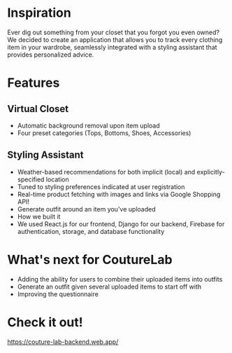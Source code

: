 # Inspiration

Ever dig out something from your closet that you forgot you even owned? We decided to create an application that allows you to track every clothing item in your wardrobe, seamlessly integrated with a styling assistant that provides personalized advice.

# Features

## Virtual Closet

- Automatic background removal upon item upload
- Four preset categories (Tops, Bottoms, Shoes, Accessories)

## Styling Assistant

- Weather-based recommendations for both implicit (local) and explicitly-specified location
- Tuned to styling preferences indicated at user registration
- Real-time product fetching with images and links via Google Shopping API!
- Generate outfit around an item you've uploaded
- How we built it
- We used React.js for our frontend, Django for our backend, Firebase for authentication, storage, and database functionality

# What's next for CoutureLab

- Adding the ability for users to combine their uploaded items into outfits
- Generate an outfit given several uploaded items to start off with
- Improving the questionnaire

# Check it out!

https://couture-lab-backend.web.app/
